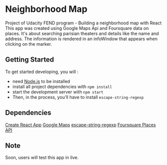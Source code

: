 # Neighborhood Map
Project of Udacity FEND program - Building a neighborhood map with React
This app was created using Google Maps Api and Foursquare data on places. It's about searching parisian theaters and details like the name and address. The information is rendered in an infoWindow that appears when clicking on the marker.

## Getting Started
To get started developing, you will :

* need [Node.js](https://nodejs.org/en/) to be installed
* install all project dependencies with `npm install`
* start the development server with `npm start`
* Then, in the process, you'll have to install `escape-string-regexp`


## Dependencies
[Create React App](https://github.com/facebook/create-react-app)
[Google Maps](https://cloud.google.com/maps-platform/maps/)
[escape-string-regexp](https://www.npmjs.com/package/escape-string-regexp)
[Foursquare Places API](https://developer.foursquare.com/places-api)

## Note
Soon, users will test this app in live.